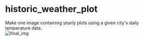 # historic_weather_plot
Make one image containing yearly plots using a given city's daily temperature data.  
![final_img]('final_plots/final.png?raw=true')
